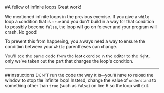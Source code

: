 #A fellow of infinite loops
Great work!

We mentioned infinite loops in the previous exercise. If you give a `while` loop a condition that is `true` and you don't build in a way for that condition to possibly become `false`, the loop will go on forever and your program will crash. No good!

To prevent this from happening, you always need a way to ensure the condition between your `while` parentheses can change.

You'll see the same code from the last exercise in the editor to the right, only we've taken out the part that changes the loop's condition.
***
##Instructions
DON'T run the code the way it is—you'll have to reload the window to stop the infinite loop! Instead, change the value of `understand` to something other than `true` (such as `false`) on line 6 so the loop will exit.